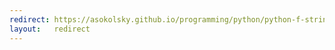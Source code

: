 ```yaml
---
redirect: https://asokolsky.github.io/programming/python/python-f-string.html
layout:   redirect
---
```

